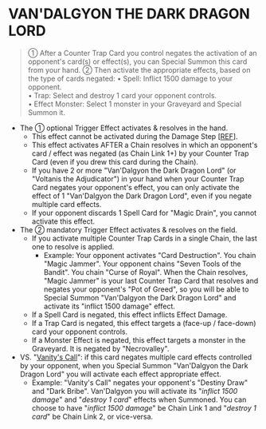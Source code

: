 # VAN'DALGYON THE DARK DRAGON LORD

> ① After a Counter Trap Card you control negates the activation of an opponent's card(s) or effect(s), you can Special Summon this card from your hand. ② Then activate the appropriate effects, based on the type of cards negated:
• Spell: Inflict 1500 damage to your opponent.  
• Trap: Select and destroy 1 card your opponent controls.  
• Effect Monster: Select 1 monster in your Graveyard and Special Summon it.

*   The ① optional Trigger Effect activates & resolves in the hand.
    *   This effect cannot be activated during the Damage Step \[[REF](http://duelistgroundz.com/index.php?/topic/70685-vandalgyon-the-dark-dragon-lord/)\].
    *   This effect activates AFTER a Chain resolves in which an opponent's card / effect was negated (as Chain Link 1+) by your Counter Trap Card (even if you drew this card during the Chain).
    *   If you have 2 or more "Van'Dalgyon the Dark Dragon Lord" (or "Voltanis the Adjudicator") in your hand when your Counter Trap Card negates your opponent's effect, you can only activate the effect of 1 "Van'Dalgyon the Dark Dragon Lord", even if you negate multiple card effects.
    *   If your opponent discards 1 Spell Card for "Magic Drain", you cannot activate this effect.
*   The ② mandatory Trigger Effect activates & resolves on the field.
    *   If you activate multiple Counter Trap Cards in a single Chain, the last one to resolve is applied.
        *   Example: Your opponent activates "Card Destruction". You chain "Magic Jammer". Your opponent chains "Seven Tools of the Bandit". You chain "Curse of Royal". When the Chain resolves, "Magic Jammer" is your last Counter Trap Card that resolves and negates your opponent's "Pot of Greed", so you will be able to Special Summon "Van'Dalgyon the Dark Dragon Lord" and activate its "inflict 1500 damage" effect.
    *   If a Spell Card is negated, this effect inflicts Effect Damage.
    *   If a Trap Card is negated, this effect targets a (face-up / face-down) card your opponent controls.
    *   If a Monster Effect is negated, this effect targets a monster in the Graveyard. It is negated by "Necrovalley".
*   VS. "[Vanity's Call](https://yugipedia.com/wiki/Vanity%27s_Call)": if this card negates multiple card effects controlled by your opponent, when you Special Summon "Van'Dalgyon the Dark Dragon Lord" you will activate each effect appropriate effect.
    *   Example: "Vanity's Call" negates your opponent's "Destiny Draw" and "Dark Bribe". Van'Dalgyon you will activate its "_inflict 1500 damage_" and "_destroy 1 card_" effects when Summoned. You can choose to have "_inflict 1500 damage_" be Chain Link 1 and "_destroy 1 card_" be Chain Link 2, or vice-versa.
